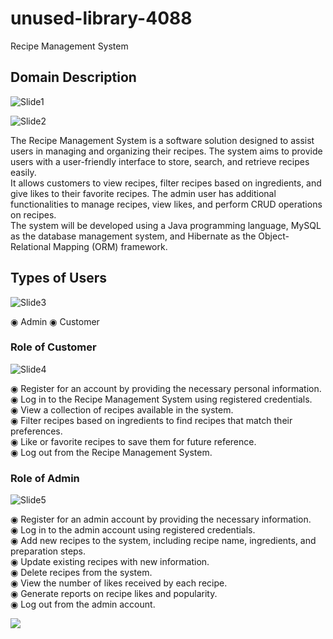 # unused-library-4088
Recipe Management System


## Domain Description <br>

![Slide1](https://github.com/ShaswatSRaghuvansi/Ratatouille-Recipe-Management-System/assets/115460278/04bcefbb-190d-4074-9a0b-ee6cae3fba5b)

![Slide2](https://github.com/ShaswatSRaghuvansi/Ratatouille-Recipe-Management-System/assets/115460278/aadf42ce-1899-4d6b-9361-7ddfbd7a82cf)

The Recipe Management System is a software solution designed to assist users in managing and organizing their recipes. The system aims to provide users with a user-friendly interface to store, search, and retrieve recipes easily.  <br>
It allows customers to view recipes, filter recipes based on ingredients, and give likes to their favorite recipes. The admin user has additional functionalities to manage recipes, view likes, and perform CRUD operations on recipes.  <br>
The system will be developed using a Java programming language, MySQL as the database management system, and Hibernate as the Object-Relational Mapping (ORM) framework.

## Types of Users
![Slide3](https://github.com/ShaswatSRaghuvansi/Ratatouille-Recipe-Management-System/assets/115460278/2660f1e5-76d4-4056-a424-7e2eca0dfc52)

◉ Admin
◉ Customer

### Role of Customer

![Slide4](https://github.com/ShaswatSRaghuvansi/Ratatouille-Recipe-Management-System/assets/115460278/1f9a193e-2956-4425-a57e-8068725b0ce7)

◉ Register for an account by providing the necessary personal information. <br>
◉ Log in to the Recipe Management System using registered credentials.<br>
◉ View a collection of recipes available in the system.<br>
◉ Filter recipes based on ingredients to find recipes that match their preferences.<br>
◉ Like or favorite recipes to save them for future reference.<br>
◉ Log out from the Recipe Management System.<br>

### Role of Admin

![Slide5](https://github.com/ShaswatSRaghuvansi/Ratatouille-Recipe-Management-System/assets/115460278/4d6dd422-376d-44dd-9128-243bf983492c)

◉ Register for an admin account by providing the necessary information.<br>
◉ Log in to the admin account using registered credentials.<br>
◉ Add new recipes to the system, including recipe name, ingredients, and preparation steps.<br>
◉ Update existing recipes with new information.<br>
◉ Delete recipes from the system.<br>
◉ View the number of likes received by each recipe.<br>
◉ Generate reports on recipe likes and popularity.<br>
◉ Log out from the admin account.<be>


<p><a href="https://github.com/ShaswatSRaghuvansi/Ratatouille-Recipe-Management-System"><img src="https://github.com/ShaswatSRaghuvansi/Ratatouille-Recipe-Management-System/assets/115460278/22df6b0f-ed38-4d9b-8672-5bee59bd000d"></a>
</p>

